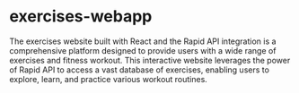 # exercises-webapp
 The exercises website built with React and the Rapid API integration is a comprehensive platform designed to provide users with a wide range of exercises and fitness workout. This interactive website leverages the power of Rapid API to access a vast database of exercises, enabling users to explore, learn, and practice various workout routines.
